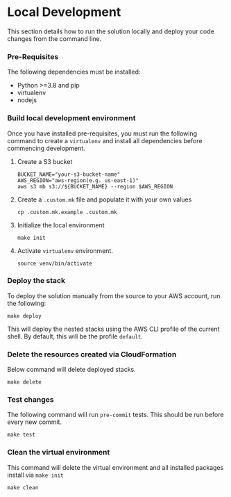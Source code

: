 # Local Development

This section details how to run the solution locally and deploy your code changes from the command line.

### Pre-Requisites

The following dependencies must be installed:
- Python >=3.8 and pip
- virtualenv
- nodejs

### Build local development environment

Once you have installed pre-requisites, you must run the following command to create a `virtualenv` and install all dependencies before commencing development.

1. Create a S3 bucket
   ```shell
   BUCKET_NAME="your-s3-bucket-name"
   AWS_REGION="aws-region(e.g. us-east-1)"
   aws s3 mb s3://${BUCKET_NAME} --region $AWS_REGION
   ```
1. Create a `.custom.mk` file and populate it with your own values
   ```shell
   cp .custom.mk.example .custom.mk
   ```
1. Initialize the local environment
   ```shell
   make init
   ```
1. Activate `virtualenv` environment.
   ```shell
   source venv/bin/activate
   ```

### Deploy the stack

To deploy the solution manually from the source to your AWS account, run the following:

```shell
make deploy
```

This will deploy the nested stacks using the AWS CLI profile of the current shell. By default, this will be the profile `default`.

### Delete the resources created via CloudFormation

Below command will delete deployed stacks.

```shell
make delete
```

### Test changes

The following command will run `pre-commit` tests. This should be run before every new commit.

```shell
make test
```

### Clean the virtual environment

This command will delete the virtual environment and all installed packages install via `make init`

```shell
make clean
```

